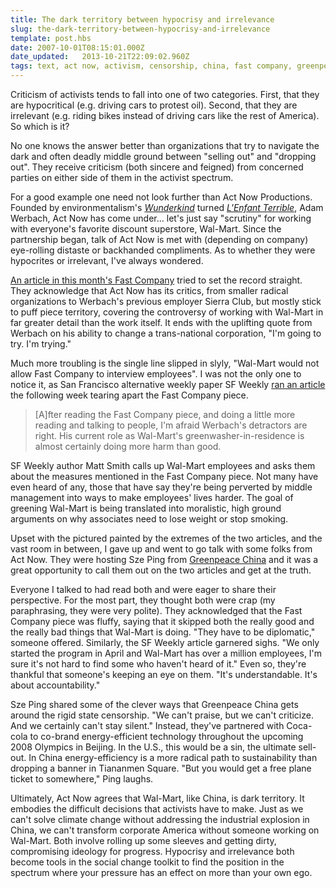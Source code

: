 ```yaml
---
title: The dark territory between hypocrisy and irrelevance
slug: the-dark-territory-between-hypocrisy-and-irrelevance
template: post.hbs
date: 2007-10-01T08:15:01.000Z
date_updated:   2013-10-21T22:09:02.960Z
tags: text, act now, activism, censorship, china, fast company, greenpeace, sf weekly, werbach
---
```


Criticism of activists tends to fall into one of two categories. First, that they are hypocritical (e.g. driving cars to protest oil). Second, that they are irrelevant (e.g. riding bikes instead of driving cars like the rest of America). So which is it?<!--more-->

No one knows the answer better than organizations that try to navigate the dark and often deadly middle ground between "selling out" and "dropping out". They receive criticism (both sincere and feigned) from concerned parties on either side of them in the activist spectrum.

For a good example one need not look further than Act Now Productions. Founded by environmentalism's <a href="http://www.metroactive.com/papers/metro/01.08.98/sierraclub-9801.html" title="Metroactive on Sierra Club's youngest president"><i>Wunderkind</i></a> turned <a href="http://www.grist.org/news/maindish/2005/01/13/werbach-reprint/" title="Grist on Environmentalism's autopsy"><i>L'Enfant Terrible</i></a>, Adam Werbach, Act Now has come under... let's just say "scrutiny" for working with everyone's favorite discount superstore, Wal-Mart. Since the partnership began, talk of Act Now is met with (depending on company) eye-rolling distaste or backhanded compliments. As to whether they were hypocrites or irrelevant, I've always wondered.

<a href="http://www.fastcompany.com/magazine/118/working-with-the-enemy.html" title="'Working with the Enemy'">An article in this month's Fast Company</a> tried to set the record straight. They acknowledge that Act Now has its critics, from smaller radical organizations to Werbach's previous employer Sierra Club, but mostly stick to puff piece territory, covering the controversy of working with Wal-Mart in far greater detail than the work itself. It ends with the uplifting quote from Werbach on his ability to change a trans-national corporation, "I'm going to try. I'm trying."

Much more troubling is the single line slipped in slyly, "Wal-Mart would not allow Fast Company to interview employees". I was not the only one to notice it, as San Francisco alternative weekly paper SF Weekly <a href="http://www.sfweekly.com/2007-09-19/news/wal-mart-r-us/" title="'Wal-Mart R Us'">ran an article</a> the following week tearing apart the Fast Company piece.

<blockquote>[A]fter reading the Fast Company piece, and doing a little more reading and talking to people, I'm afraid Werbach's detractors are right. His current role as Wal-Mart's greenwasher-in-residence is almost certainly doing more harm than good.</blockquote>

SF Weekly author Matt Smith calls up Wal-Mart employees and asks them about the measures mentioned in the Fast Company piece. Not many have even heard of any, those that have say they're being perverted by middle management into ways to make employees' lives harder. The goal of greening Wal-Mart is being translated into moralistic, high ground arguments on why associates need to lose weight or stop smoking.

Upset with the pictured painted by the extremes of the two articles, and the vast room in between, I gave up and went to go talk with some folks from Act Now. They were hosting Sze Ping from <a href="http://www.greenpeace.org/china/en/" title="Greenpeace.org/China">Greenpeace China</a> and it was a great opportunity to call them out on the two articles and get at the truth.

Everyone I talked to had read both and were eager to share their perspective. For the most part, they thought both were crap (my paraphrasing, they were very polite). They acknowledged that the Fast Company piece was fluffy, saying that it skipped both the really good and the really bad things that Wal-Mart is doing. "They have to be diplomatic," someone offered. Similarly, the SF Weekly article garnered sighs. "We only started the program in April and Wal-Mart has over a million employees, I'm sure it's not hard to find some who haven't heard of it." Even so, they're thankful that someone's keeping an eye on them. "It's understandable. It's about accountability."

Sze Ping shared some of the clever ways that Greenpeace China gets around the rigid state censorship. "We can't praise, but we can't criticize. And we certainly can't stay silent." Instead, they've partnered with Coca-cola to co-brand energy-efficient technology throughout the upcoming 2008 Olympics in Beijing. In the U.S., this would be a sin, the ultimate sell-out. In China energy-efficiency is a more radical path to sustainability than dropping a banner in Tiananmen Square. "But you would get a free plane ticket to somewhere," Ping laughs.

Ultimately, Act Now agrees that Wal-Mart, like China, is dark territory. It embodies the difficult decisions that activists have to make. Just as we can't solve climate change without addressing the industrial explosion in China, we can't transform corporate America without someone working on Wal-Mart. Both involve rolling up some sleeves and getting dirty, compromising ideology for progress. Hypocrisy and irrelevance both become tools in the social change toolkit to find the position in the spectrum where your pressure has an effect on more than your own ego.
